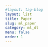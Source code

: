 ```yaml
---
#layout: tag-blog
layout: list
title: Paper
slug: ml_paper
category: ml_dl
menu: false
order: 1
---
```

